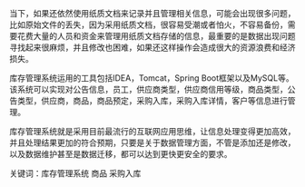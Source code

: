 当下，如果还依然使用纸质文档来记录并且管理相关信息，可能会出现很多问题，比如原始文件的丢失，因为采用纸质文档，很容易受潮或者怕火，不容易备份，需要花费大量的人员和资金来管理用纸质文档存储的信息，最重要的是数据出现问题寻找起来很麻烦，并且修改也困难，如果还这样操作会造成很大的资源浪费和经济损失。

库存管理系统运用的工具包括IDEA，Tomcat，Spring Boot框架以及MySQL等。该系统可以实现对公告信息，员工，供应商类型，供应商信用等级，商品类型，公告类型，供应商，商品，商品预定，采购入库，采购入库详情，客户等信息进行管理。

库存管理系统就是采用目前最流行的互联网应用思维，让信息处理变得更加高效，并且处理结果更加的符合预期，只要是关于数据管理方面，不管是添加还是修改，以及数据维护甚至是数据迁移，都可以达到更快更安全的要求。

关键词：库存管理系统  商品  采购入库
